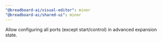 ```yaml
---
"@breadboard-ai/visual-editor": minor
"@breadboard-ai/shared-ui": minor
---
```


Allow configuring all ports (except start/control) in advanced expansion state.
